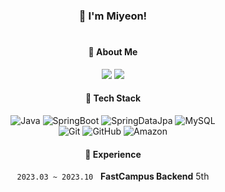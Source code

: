 <div align="center">
  
  <h3>👋 I'm Miyeon!</h3>
  
  #

  <h4>🌷 About Me</h4>
  
  <a href="mailto:leeyun92@naver.com" target="_blank"><img src="https://img.shields.io/badge/Mail-396CB2?style=flat-square&logo=maildotcom&logoColor=white"/></a>
  <a href="https://miyeonlee.tistory.com/" target="_blank"><img src="https://img.shields.io/badge/Blog-000000?style=flat-square&logo=tistory&logoColor=white"/></a>
  
  <h4>🌱 Tech Stack</h4>
  
  ![Java](https://img.shields.io/badge/Java-437291?style=flat-square&logo=openjdk&logoColor=white)
  ![SpringBoot](https://img.shields.io/badge/SpringBoot-6DB33F?style=flat-square&logo=springboot&logoColor=white)
  ![SpringDataJpa](https://img.shields.io/badge/Spring_Data_JPA-6DB33F?style=flat-square&logo=spring&logoColor=white)
  ![MySQL](https://img.shields.io/badge/MySQL-4479A1?style=flat-square&logo=mysql&logoColor=white)
  <br>
  ![Git](https://img.shields.io/badge/Git-F05032?style=flat-square&logo=Git&logoColor=white)
  ![GitHub](https://img.shields.io/badge/GitHub-181717?style=flat-square&logo=GitHub&logoColor=white)
  ![Amazon](https://img.shields.io/badge/Amazon_AWS-232F3E?style=flat-square&logo=amazonaws&logoColor=white)
   
  <h4>🫧 Experience</h4>
  
  `2023.03 ~ 2023.10` &nbsp; **FastCampus Backend** 5th

</div>
